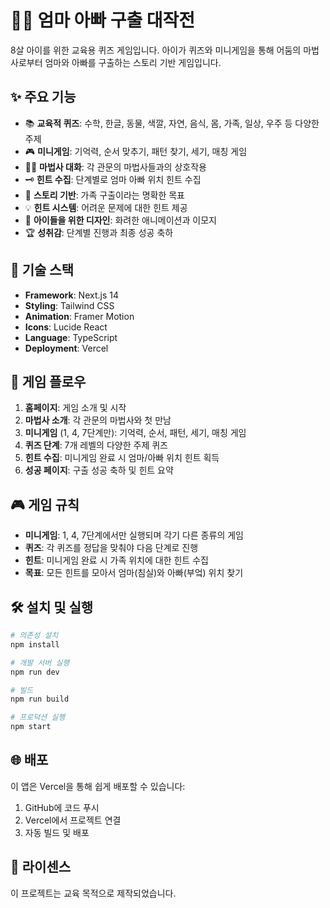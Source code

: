 # 🦸‍♂️ 엄마 아빠 구출 대작전

8살 아이를 위한 교육용 퀴즈 게임입니다. 아이가 퀴즈와 미니게임을 통해 어둠의 마법사로부터 엄마와 아빠를 구출하는 스토리 기반 게임입니다.

## ✨ 주요 기능

- 📚 **교육적 퀴즈**: 수학, 한글, 동물, 색깔, 자연, 음식, 몸, 가족, 일상, 우주 등 다양한 주제
- 🎮 **미니게임**: 기억력, 순서 맞추기, 패턴 찾기, 세기, 매칭 게임
- 🧙‍♂️ **마법사 대화**: 각 관문의 마법사들과의 상호작용
- 🗝️ **힌트 수집**: 단계별로 엄마 아빠 위치 힌트 수집
- 🎯 **스토리 기반**: 가족 구출이라는 명확한 목표
- 💡 **힌트 시스템**: 어려운 문제에 대한 힌트 제공
- 🎨 **아이들을 위한 디자인**: 화려한 애니메이션과 이모지
- 🏆 **성취감**: 단계별 진행과 최종 성공 축하

## 🚀 기술 스택

- **Framework**: Next.js 14
- **Styling**: Tailwind CSS
- **Animation**: Framer Motion
- **Icons**: Lucide React
- **Language**: TypeScript
- **Deployment**: Vercel

## 📱 게임 플로우

1. **홈페이지**: 게임 소개 및 시작
2. **마법사 소개**: 각 관문의 마법사와 첫 만남
3. **미니게임** (1, 4, 7단계만): 기억력, 순서, 패턴, 세기, 매칭 게임
4. **퀴즈 단계**: 7개 레벨의 다양한 주제 퀴즈
5. **힌트 수집**: 미니게임 완료 시 엄마/아빠 위치 힌트 획득
6. **성공 페이지**: 구출 성공 축하 및 힌트 요약

## 🎮 게임 규칙

- **미니게임**: 1, 4, 7단계에서만 실행되며 각기 다른 종류의 게임
- **퀴즈**: 각 퀴즈를 정답을 맞춰야 다음 단계로 진행
- **힌트**: 미니게임 완료 시 가족 위치에 대한 힌트 수집
- **목표**: 모든 힌트를 모아서 엄마(침실)와 아빠(부엌) 위치 찾기

## 🛠️ 설치 및 실행

```bash
# 의존성 설치
npm install

# 개발 서버 실행
npm run dev

# 빌드
npm run build

# 프로덕션 실행
npm start
```

## 🌐 배포

이 앱은 Vercel을 통해 쉽게 배포할 수 있습니다:

1. GitHub에 코드 푸시
2. Vercel에서 프로젝트 연결
3. 자동 빌드 및 배포

## 📝 라이센스

이 프로젝트는 교육 목적으로 제작되었습니다.